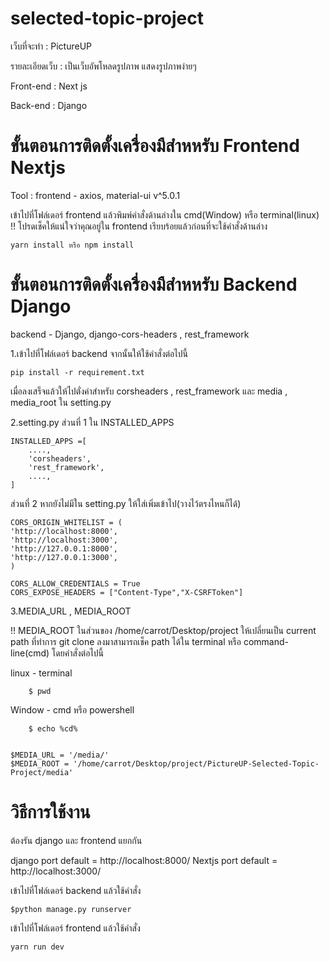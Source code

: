 # selected-topic-project
เว็บที่จะทำ : PictureUP

รายละเอียดเว็บ : เป็นเว็บอัพโหลดรูปภาพ แสดงรูปภาพง่ายๆ

Front-end : Next js

Back-end : Django

# ขั้นตอนการติดตั้งเครื่องมืสำหหรับ Frontend Nextjs

Tool :  frontend - axios, material-ui v^5.0.1

เข้าไปที่โฟล์เดอร์ frontend แล้วพิมพ์คำสั่งด้านล่างใน cmd(Window) หรือ terminal(linux)
!! โปรดเช็คให้แน่ใจว่าคุณอยู่ใน frontend เรียบร้อยแล้วก่อนที่จะใช้คำสั่งด้านล่าง 

	yarn install หรือ npm install


# ขั้นตอนการติดตั้งเครื่องมืสำหหรับ Backend Django
backend - Django, django-cors-headers , rest_framework

1.เข้าไปที่โฟล์เดอร์ backend จากนั้นให้ใช้คำสั่งต่อไปนี้
	
	pip install -r requirement.txt

เมื่อลงเสร็จแล้วให้ไปตั่งค่าสำหรับ corsheaders , rest_framework และ media , media_root ใน setting.py

2.setting.py
ส่วนที่ 1 ใน INSTALLED_APPS
	
	INSTALLED_APPS =[
		....,
		'corsheaders',
		'rest_framework',
		....,
	]

ส่วนที่ 2 หากยังไม่มีใน setting.py ให้ใส่เพิ่มเข้าไป(วางไว้ตรงไหนก็ได้)
	
	CORS_ORIGIN_WHITELIST = (
    'http://localhost:8000',
    'http://localhost:3000',
    'http://127.0.0.1:8000',
    'http://127.0.0.1:3000',
	) 

	CORS_ALLOW_CREDENTIALS = True
	CORS_EXPOSE_HEADERS = ["Content-Type","X-CSRFToken"]

3.MEDIA_URL , MEDIA_ROOT

!! MEDIA_ROOT ในส่วนของ /home/carrot/Desktop/project ให้เปลี่ยนเป็น current path ที่ทำการ git clone ลงมาสามารถเช็ค path ได้ใน terminal หรือ command-line(cmd) 
โดยคำสั่งต่อไปนี้ 

linux - terminal

		$ pwd

 Window - cmd หรือ powershell

		$ echo %cd%


	$MEDIA_URL = '/media/'
	$MEDIA_ROOT = '/home/carrot/Desktop/project/PictureUP-Selected-Topic-Project/media'



# วิธีการใช้งาน 
ต้องรัน django และ frontend แยกกัน

django port default = http://localhost:8000/
Nextjs port default = http://localhost:3000/

เข้าไปที่โฟล์เดอร์ backend แล้วใช้คำสั่ง 

	$python manage.py runserver

เข้าไปที่โฟล์เดอร์ frontend แล้วใช้คำสั่ง 

	yarn run dev
